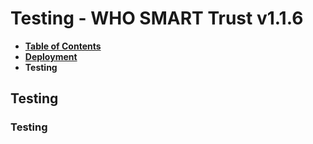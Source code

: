 # Testing - WHO SMART Trust v1.1.6

* [**Table of Contents**](toc.md)
* [**Deployment**](deployment.md)
* **Testing**

## Testing

### Testing

